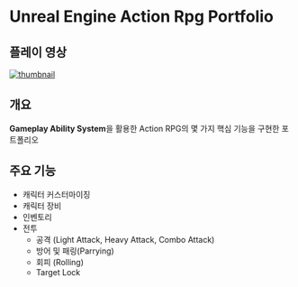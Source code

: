 # Unreal Engine Action Rpg Portfolio
## 플레이 영상
[![thumbnail](https://github.com/user-attachments/assets/20799828-eee3-483e-8cf3-c88bfea26b6a)](https://drive.google.com/file/d/1ReGt8X3x95BzbW_mSu0NYFqgYbV-fvKL/view?usp=drive_link)
## 개요
**Gameplay Ability System**을 활용한 Action RPG의 몇 가지 핵심 기능을 구현한 포트폴리오
## 주요 기능
- 캐릭터 커스터마이징
- 캐릭터 장비
- 인벤토리
- 전투
  - 공격 (Light Attack, Heavy Attack, Combo Attack)
  - 방어 및 패링(Parrying)
  - 회피 (Rolling)
  - Target Lock
